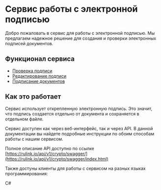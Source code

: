 # Сервис работы с электронной подписью

Добро пожаловать в сервис для работы с электронной подписью.
Мы предлагаем надежное решение для создания и проверки электронных подписей документов.

## Функционал сервиса
- [Проверка подписи](verification.md)
- [Редактирование подписи](#редактирование-подписи)
- [Подписание документов](#подписание-документов)

## Как это работает
Сервис использует открепленную электронную подпись. Это значит, что подпись создается отдельно от документа и сохраняется в отдельном файле.

Сервис доступен как через веб-интерфейс, так и через API. В данной документации вы найдете подробные инструкции по обоим способам работы с нашим сервисом.

Полное описание API доступно по ссылке [https://rulink.io/api/v1/crypto/swagger/](https://rulink.io/api/v1/crypto/swagger/index.html)

Также достуны клиенты для работы с сервисом на разных языках программирования:  

C#   

[//]: # (Go  )

[//]: # (Java  )

[//]: # (Python  )
